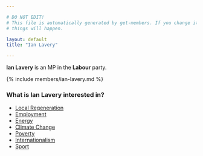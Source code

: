 ```yaml
---

# DO NOT EDIT!
# This file is automatically generated by get-members. If you change it, bad
# things will happen.

layout: default
title: "Ian Lavery"

---
```


**Ian Lavery** is an MP in the **Labour** party.

{% include members/ian-lavery.md %}

### What is Ian Lavery interested in?


* [Local Regeneration](/interests/local-regeneration.html)
* [Employment](/interests/employment.html)
* [Energy](/interests/energy.html)
* [Climate Change](/interests/climate-change.html)
* [Poverty](/interests/poverty.html)
* [Internationalism](/interests/internationalism.html)
* [Sport](/interests/sport.html)
